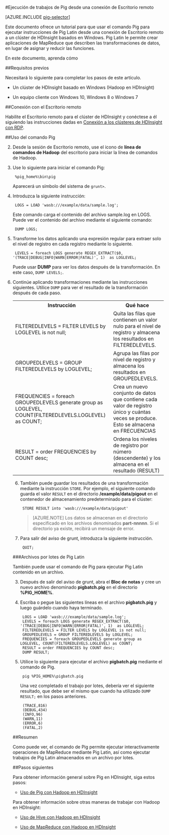<properties
   pageTitle="Uso de Pig con Hadoop con Escritorio remoto en HDInsight | Microsoft Azure"
   description="Aprenda a utilizar el comando Pig para ejecutar instrucciones de Pig Latin desde una conexión de Escritorio remoto a un clúster de HDInsight basado en Windows."
   services="hdinsight"
   documentationCenter=""
   authors="Blackmist"
   manager="paulettm"
   editor="cgronlun"
	tags="azure-portal"/>

<tags
   ms.service="hdinsight"
   ms.devlang="na"
   ms.topic="article"
   ms.tgt_pltfrm="na"
   ms.workload="big-data"
   ms.date="02/05/2016"
   ms.author="larryfr"/>

#Ejecución de trabajos de Pig desde una conexión de Escritorio remoto

[AZURE.INCLUDE [pig-selector](../../includes/hdinsight-selector-use-pig.md)]

Este documento ofrece un tutorial para que usar el comando Pig para ejecutar instrucciones de Pig Latin desde una conexión de Escritorio remoto a un clúster de HDInsight basados en Windows. Pig Latin le permite crear aplicaciones de MapReduce que describen las transformaciones de datos, en lugar de asignar y reducir las funciones.

En este documento, aprenda cómo

##<a id="prereq"></a>Requisitos previos

Necesitará lo siguiente para completar los pasos de este artículo.

* Un clúster de HDInsight basado en Windows (Hadoop en HDInsight)

* Un equipo cliente con Windows 10, Windows 8 o Windows 7

##<a id="connect"></a>Conexión con el Escritorio remoto

Habilite el Escritorio remoto para el clúster de HDInsight y conéctese a él siguiendo las instrucciones dadas en [Conexión a los clústeres de HDInsight con RDP](hdinsight-administer-use-management-portal.md#rdp).

##<a id="pig"></a>Uso del comando Pig

2. Desde la sesión de Escritorio remoto, use el icono de **línea de comandos de Hadoop** del escritorio para iniciar la línea de comandos de Hadoop.

2. Use lo siguiente para iniciar el comando Pig:

		%pig_home%\bin\pig

	Aparecerá un símbolo del sistema de `grunt>`.

3. Introduzca la siguiente instrucción:

		LOGS = LOAD 'wasb:///example/data/sample.log';

	Este comando carga el contenido del archivo sample.log en LOGS. Puede ver el contenido del archivo mediante el siguiente comando:

		DUMP LOGS;

4. Transforme los datos aplicando una expresión regular para extraer solo el nivel de registro en cada registro mediante lo siguiente.

		LEVELS = foreach LOGS generate REGEX_EXTRACT($0, '(TRACE|DEBUG|INFO|WARN|ERROR|FATAL)', 1)  as LOGLEVEL;

	Puede usar **DUMP** para ver los datos después de la transformación. En este caso, `DUMP LEVELS;`.

5. Continúe aplicando transformaciones mediante las instrucciones siguientes. Utilice `DUMP` para ver el resultado de la transformación después de cada paso.

	<table>
<tr>
<th>Instrucción</th><th>Qué hace</th>
</tr>
<tr>
<td>FILTEREDLEVELS = FILTER LEVELS by LOGLEVEL is not null;</td><td>Quita las filas que contienen un valor nulo para el nivel de registro y almacena los resultados en FILTEREDLEVELS.</td>
</tr>
<tr>
<td>GROUPEDLEVELS = GROUP FILTEREDLEVELS by LOGLEVEL;</td><td>Agrupa las filas por nivel de registro y almacena los resultados en GROUPEDLEVELS.</td>
</tr>
<tr>
<td>FREQUENCIES = foreach GROUPEDLEVELS generate group as LOGLEVEL, COUNT(FILTEREDLEVELS.LOGLEVEL) as COUNT;</td><td>Crea un nuevo conjunto de datos que contiene cada valor de registro único y cuántas veces se produce. Esto se almacena en FRECUENCIAS</td>
</tr>
<tr>
<td>RESULT = order FREQUENCIES by COUNT desc;</td><td>Ordena los niveles de registro por número (descendente) y los almacena en el resultado (RESULT)</td>
</tr>
</table>

6. También puede guardar los resultados de una transformación mediante la instrucción `STORE`. Por ejemplo, el siguiente comando guarda el valor `RESULT` en el directorio **/example/data/pigout** en el contenedor de almacenamiento predeterminado para el clúster:

		STORE RESULT into 'wasb:///example/data/pigout'

	> [AZURE.NOTE] Los datos se almacenan en el directorio especificado en los archivos denominados **part-nnnnn**. Si el directorio ya existe, recibirá un mensaje de error.

7. Para salir del aviso de grunt, introduzca la siguiente instrucción.

		QUIT;

###Archivos por lotes de Pig Latin

También puede usar el comando de Pig para ejecutar Pig Latin contenido en un archivo.

3. Después de salir del aviso de grunt, abra el **Bloc de notas** y cree un nuevo archivo denominado **pigbatch.pig** en el directorio **%PIG\_HOME%**.

4. Escriba o pegue las siguientes líneas en el archivo **pigbatch.pig** y luego guárdelo cuando haya terminado.

		LOGS = LOAD 'wasb:///example/data/sample.log';
		LEVELS = foreach LOGS generate REGEX_EXTRACT($0, '(TRACE|DEBUG|INFO|WARN|ERROR|FATAL)', 1)  as LOGLEVEL;
		FILTEREDLEVELS = FILTER LEVELS by LOGLEVEL is not null;
		GROUPEDLEVELS = GROUP FILTEREDLEVELS by LOGLEVEL;
		FREQUENCIES = foreach GROUPEDLEVELS generate group as LOGLEVEL, COUNT(FILTEREDLEVELS.LOGLEVEL) as COUNT;
		RESULT = order FREQUENCIES by COUNT desc;
		DUMP RESULT;

5. Utilice lo siguiente para ejecutar el archivo **pigbatch.pig** mediante el comando de Pig.

		pig %PIG_HOME%\pigbatch.pig

	Una vez completado el trabajo por lotes, debería ver el siguiente resultado, que debe ser el mismo que cuando ha utilizado `DUMP RESULT;` en los pasos anteriores.

		(TRACE,816)
		(DEBUG,434)
		(INFO,96)
		(WARN,11)
		(ERROR,6)
		(FATAL,2)

##<a id="summary"></a>Resumen

Como puede ver, el comando de Pig permite ejecutar interactivamente operaciones de MapReduce mediante Pig Latin, así como ejecutar trabajos de Pig Latin almacenados en un archivo por lotes.

##<a id="nextsteps"></a>Pasos siguientes

Para obtener información general sobre Pig en HDInsight, siga estos pasos:

* [Uso de Pig con Hadoop en HDInsight](hdinsight-use-pig.md)

Para obtener información sobre otras maneras de trabajar con Hadoop en HDInsight:

* [Uso de Hive con Hadoop en HDInsight](hdinsight-use-hive.md)

* [Uso de MapReduce con Hadoop en HDInsight](hdinsight-use-mapreduce.md)

<!---HONumber=AcomDC_0211_2016-->